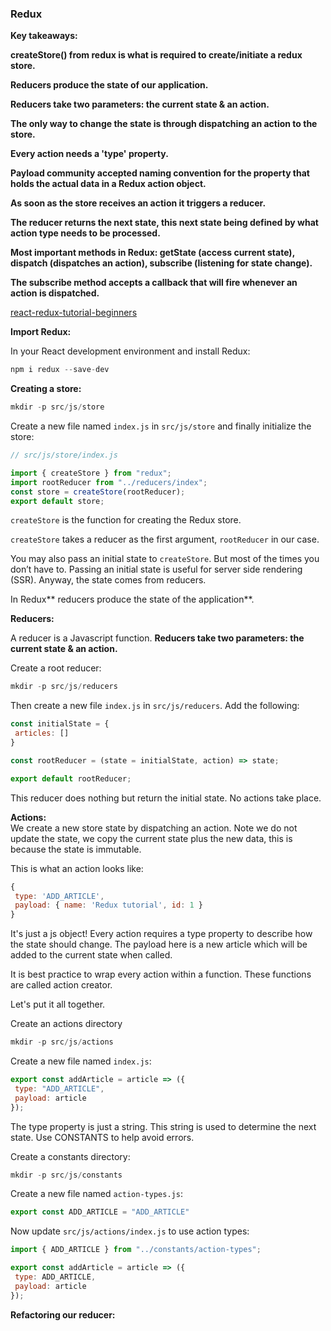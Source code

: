 ### Redux

**Key takeaways:**

**createStore\(\) from redux is what is required to create/initiate a redux store.**

**Reducers produce the state of our application.**

**Reducers take two parameters: the current state & an action.**

**The only way to change the state is through dispatching an action to the store.**

**Every action needs a 'type' property.**

**Payload community accepted naming convention for the property that holds the actual data in a Redux action object.**

**As soon as the store receives an action it triggers a reducer.**

**The reducer returns the next state, this next state being defined by what action type needs to be processed.**

**Most important methods in Redux: getState \(access current state\), dispatch \(dispatches an action\), subscribe \(listening for state change\).**

**The subscribe method accepts a callback that will fire whenever an action is dispatched.**

[react-redux-tutorial-beginners](https://www.valentinog.com/blog/react-redux-tutorial-beginners/)

**Import Redux:**

In your React development environment and install Redux:

```js
npm i redux --save-dev
```

**Creating a store:**

```js
mkdir -p src/js/store
```

Create a new file named `index.js` in `src/js/store` and finally initialize the store:

```js
// src/js/store/index.js

import { createStore } from "redux";
import rootReducer from "../reducers/index";
const store = createStore(rootReducer);
export default store;
```

`createStore` is the function for creating the Redux store.

`createStore` takes a reducer as the first argument, `rootReducer` in our case.

You may also pass an initial state to `createStore`. But most of the times you don’t have to. Passing an initial state is useful for server side rendering \(SSR\). Anyway, the state comes from reducers.

In Redux** reducers produce the state of the application**.

**Reducers:**

A reducer is a Javascript function. **Reducers take two parameters: the current state & an action.**

Create a root reducer:

```js
mkdir -p src/js/reducers
```

Then create a new file `index.js` in `src/js/reducers`. Add the following:

```js
const initialState = {
 articles: []
}

const rootReducer = (state = initialState, action) => state;

export default rootReducer;
```

This reducer does nothing but return the initial state. No actions take place.

**Actions:**  
We create a new store state by dispatching an action. Note we do not update the state, we copy the current state plus the new data, this is because the state is immutable.

This is what an action looks like:

```js
{
 type: 'ADD_ARTICLE',
 payload: { name: 'Redux tutorial', id: 1 }
}
```

It's just a js object! Every action requires a type property to describe how the state should change. The payload here is a new article which will be added to the current state when called.

It is best practice to wrap every action within a function. These functions are called action creator.

Let's put it all together.

Create an actions directory

```js
mkdir -p src/js/actions
```

Create a new file named `index.js`:

```js
export const addArticle = article => ({
 type: "ADD_ARTICLE",
 payload: article
});
```

The type property is just a string. This string is used to determine the next state. Use CONSTANTS to help avoid errors.

Create a constants directory:

```js
mkdir -p src/js/constants
```

Create a new file named `action-types.js`:

```js
export const ADD_ARTICLE = "ADD_ARTICLE"
```

Now update `src/js/actions/index.js` to use action types:

```js
import { ADD_ARTICLE } from "../constants/action-types";

export const addArticle = article => ({
 type: ADD_ARTICLE,
 payload: article
});
```

**Refactoring our reducer:**

